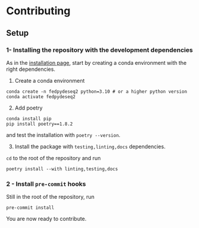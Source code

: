 # Contributing

## Setup

### 1- Installing the repository with the development dependencies

As in the [installation page](./installation.md), start by creating a conda environment with
the right dependencies.

1. Create a conda environment
```
conda create -n fedpydeseq2 python=3.10 # or a higher python version
conda activate fedpydeseq2
```

2. Add poetry
```
conda install pip
pip install poetry==1.8.2
```

and test the installation with `poetry --version`.

3. Install the package with `testing,linting,docs` dependencies.

`cd` to the root of the repository and run

```
poetry install --with linting,testing,docs
```

### 2 - Install `pre-commit` hooks

Still in the root of the repository, run

`pre-commit install`

You are now ready to contribute.
